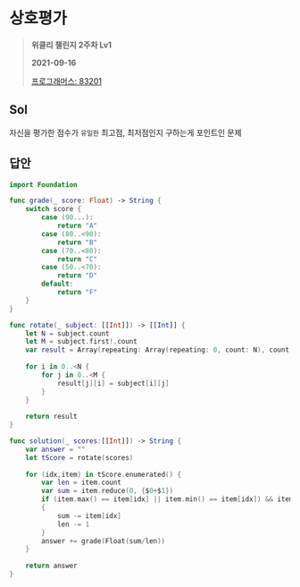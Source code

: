 # 상호평가
> **위클리 챌린지 2주차 Lv1**
>
> **2021-09-16**
>
> [프로그래머스: 83201](https://programmers.co.kr/learn/courses/30/lessons/83201)


## Sol

자신을 평가한 점수가 `유일한` 최고점, 최저점인지 구하는게 포인트인 문제

## 답안
```swift
import Foundation

func grade(_ score: Float) -> String {
    switch score {
        case (90...):
            return "A"
        case (80..<90):
            return "B"
        case (70..<80):
            return "C"
        case (50..<70):
            return "D"
        default:
            return "F"
    }
}

func rotate(_ subject: [[Int]]) -> [[Int]] {
    let N = subject.count
    let M = subject.first!.count
    var result = Array(repeating: Array(repeating: 0, count: N), count: M)
    
    for i in 0..<N {
        for j in 0..<M {
            result[j][i] = subject[i][j]
        }
    }
    
    return result
}

func solution(_ scores:[[Int]]) -> String {
    var answer = ""
    let tScore = rotate(scores)
    
    for (idx,item) in tScore.enumerated() {
        var len = item.count
        var sum = item.reduce(0, {$0+$1})
        if (item.max() == item[idx] || item.min() == item[idx]) && item.filter({ $0 == item[idx] }).count == 1
        {
            sum -= item[idx]
            len -= 1
        }
        answer += grade(Float(sum/len))
    }
    
    return answer
}
```